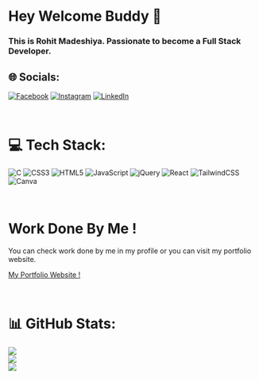 # Hey Welcome Buddy 👋

### This is Rohit Madeshiya. Passionate to become a Full Stack Developer.


## 🌐 Socials:



[![Facebook](https://img.shields.io/badge/Facebook-%231877F2.svg?logo=Facebook&logoColor=white)](https://facebook.com/rohit.madeshiya.583) [![Instagram](https://img.shields.io/badge/Instagram-%23E4405F.svg?logo=Instagram&logoColor=white)](https://instagram.com/__.designer.__.rohit.__/) [![LinkedIn](https://img.shields.io/badge/LinkedIn-%230077B5.svg?logo=linkedin&logoColor=white)](https://linkedin.com/in/rohit-madeshiya-4b7a63169/)

</br>

# 💻 Tech Stack:

![C](https://img.shields.io/badge/c-%2300599C.svg?style=for-the-badge&logo=c&logoColor=white) ![CSS3](https://img.shields.io/badge/css3-%231572B6.svg?style=for-the-badge&logo=css3&logoColor=white) ![HTML5](https://img.shields.io/badge/html5-%23E34F26.svg?style=for-the-badge&logo=html5&logoColor=white) ![JavaScript](https://img.shields.io/badge/javascript-%23323330.svg?style=for-the-badge&logo=javascript&logoColor=%23F7DF1E) ![jQuery](https://img.shields.io/badge/jquery-%230769AD.svg?style=for-the-badge&logo=jquery&logoColor=white) ![React](https://img.shields.io/badge/react-%2320232a.svg?style=for-the-badge&logo=react&logoColor=%2361DAFB) ![TailwindCSS](https://img.shields.io/badge/tailwindcss-%2338B2AC.svg?style=for-the-badge&logo=tailwind-css&logoColor=white) ![Canva](https://img.shields.io/badge/Canva-%2300C4CC.svg?style=for-the-badge&logo=Canva&logoColor=white)

</br>

# Work Done By Me !

You can check work done by me in my profile or you can visit my portfolio website.

[My Portfolio Website !](https://rohit-madeshiya.netlify.app)

</br>

# 📊 GitHub Stats:

![](https://github-readme-stats.vercel.app/api?username=madeshiyarohit&theme=nightowl&hide_border=false&include_all_commits=true&count_private=true)<br/>
![](https://github-readme-streak-stats.herokuapp.com/?user=madeshiyarohit&theme=nightowl&hide_border=false)<br/>
![](https://github-readme-stats.vercel.app/api/top-langs/?username=madeshiyarohit&theme=nightowl&hide_border=false&include_all_commits=true&count_private=true&layout=compact)


